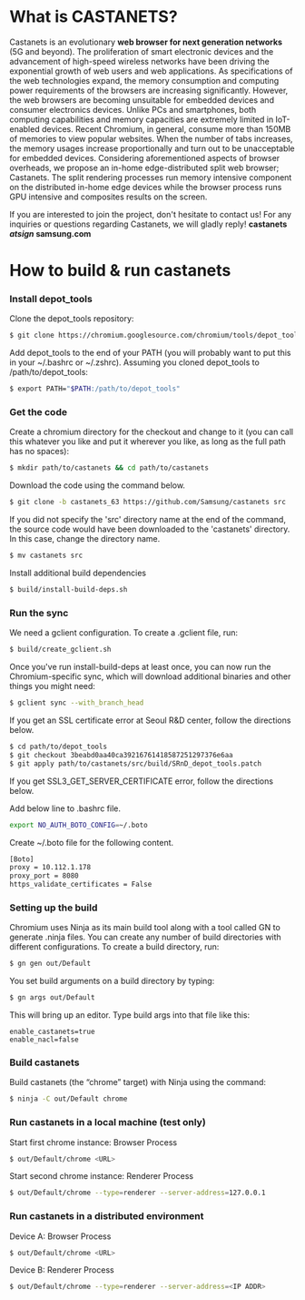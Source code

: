 
# What is CASTANETS?
Castanets is an evolutionary **web browser for next generation networks** (5G and beyond).
The proliferation of smart electronic devices and the advancement of high-speed wireless networks have been driving the exponential growth of web users and web applications. 
As specifications of the web technologies expand, the memory consumption and computing power requirements of the browsers are increasing significantly.
However, the web browsers are becoming unsuitable for embedded devices and consumer electronics devices. Unlike PCs and smartphones, both computing capabilities and memory capacities are extremely limited in IoT-enabled devices.
Recent Chromium, in general, consume more than 150MB of memories to view popular websites. 
When the number of tabs increases, the memory usages increase proportionally and turn out to be unacceptable for embedded devices.
Considering aforementioned aspects of browser overheads, we propose an in-home edge-distributed split web browser; Castanets. 
The split rendering processes run memory intensive component on the distributed in-home edge devices while the browser process runs GPU intensive and composites results on the screen.

If you are interested to join the project, don't hesitate to contact us!
For any inquiries or questions regarding Castanets, we will gladly reply!
**castanets _atsign_ samsung.com**

# How to build & run castanets


### Install depot_tools


Clone the depot_tools repository:

```sh
$ git clone https://chromium.googlesource.com/chromium/tools/depot_tools.git
```

Add depot_tools to the end of your PATH (you will probably want to put this in your ~/.bashrc or ~/.zshrc). Assuming you cloned depot_tools to /path/to/depot_tools:

```sh
$ export PATH="$PATH:/path/to/depot_tools"
```


### Get the code


Create a chromium directory for the checkout and change to it (you can call this whatever you like and put it wherever you like, as long as the full path has no spaces):

```sh
$ mkdir path/to/castanets && cd path/to/castanets
```

Download the code using the command below.

```sh
$ git clone -b castanets_63 https://github.com/Samsung/castanets src
```

If you did not specify the 'src' directory name at the end of the command, the source code would have been downloaded to the 'castanets' directory. In this case, change the directory name.

```sh
$ mv castanets src
```

Install additional build dependencies

```sh
$ build/install-build-deps.sh
```


### Run the sync

We need a gclient configuration. To create a .gclient file, run:

```sh
$ build/create_gclient.sh
```

Once you've run install-build-deps at least once, you can now run the Chromium-specific sync, which will download additional binaries and other things you might need:

```sh
$ gclient sync --with_branch_head
```

If you get an SSL certificate error at Seoul R&D center, follow the directions below.

```sh
$ cd path/to/depot_tools
$ git checkout 3beabd0aa40ca39216761418587251297376e6aa
$ git apply path/to/castanets/src/build/SRnD_depot_tools.patch
```
If you get SSL3_GET_SERVER_CERTIFICATE error, follow the directions below.


Add below line to .bashrc file.

```sh
export NO_AUTH_BOTO_CONFIG=~/.boto
```


Create ~/.boto file for the following content. 

```sh
[Boto]
proxy = 10.112.1.178
proxy_port = 8080
https_validate_certificates = False
```

### Setting up the build


Chromium uses Ninja as its main build tool along with a tool called GN to generate .ninja files. You can create any number of build directories with different configurations. To create a build directory, run:

```sh
$ gn gen out/Default
```

You set build arguments on a build directory by typing:

```sh
$ gn args out/Default
```

This will bring up an editor. Type build args into that file like this:

```
enable_castanets=true
enable_nacl=false
```


### Build castanets


Build castanets (the “chrome” target) with Ninja using the command:

```sh
$ ninja -C out/Default chrome
```


### Run castanets in a local machine (test only)

Start first chrome instance: Browser Process

```sh
$ out/Default/chrome <URL>
```

Start second chrome instance: Renderer Process

```sh
$ out/Default/chrome --type=renderer --server-address=127.0.0.1
```

### Run castanets in a distributed environment


Device A: Browser Process

```sh
$ out/Default/chrome <URL>
```

Device B: Renderer Process

```sh
$ out/Default/chrome --type=renderer --server-address=<IP ADDR>
```
